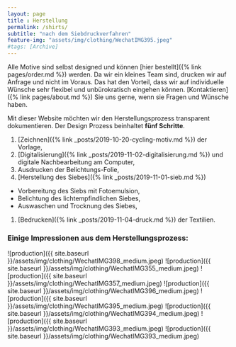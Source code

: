 ```yaml
---
layout: page
title : Herstellung
permalink: /shirts/
subtitle: "nach dem Siebdruckverfahren"
feature-img: "assets/img/clothing/WechatIMG395.jpeg"
#tags: [Archive]
---
```


Alle Motive sind selbst designed und können [hier bestellt]({% link pages/order.md %}) werden.
Da wir ein kleines Team sind, drucken wir auf Anfrage und nicht im Voraus.
Das hat den Vorteil, dass wir auf individuelle Wünsche sehr flexibel und unbürokratisch eingehen können.
[Kontaktieren]({% link pages/about.md %}) Sie uns gerne, wenn sie Fragen und Wünsche haben.

Mit dieser Website möchten wir den Herstellungsprozess transparent dokumentieren.
Der Design Prozess beinhaltet **fünf Schritte**.

1. [Zeichnen]({% link _posts/2019-10-20-cycling-motiv.md %}) der Vorlage,
1. [Digitalisierung]({% link _posts/2019-11-02-digitalisierung.md %}) und digitale Nachbearbeitung am Computer,
1. Ausdrucken der Belichtungs-Folie,
1. [Herstellung des Siebes]({% link _posts/2019-11-01-sieb.md %})
  * Vorbereitung des Siebs mit Fotoemulsion,
  * Belichtung des lichtempfindlichen Siebes,
  * Auswaschen und Trocknung des Siebes,
1. [Bedrucken]({% link _posts/2019-11-04-druck.md %}) der Textilien.

### Einige Impressionen aus dem Herstellungsprozess:

![production]({{ site.baseurl }}/assets/img/clothing/WechatIMG398_medium.jpeg)
![production]({{ site.baseurl }}/assets/img/clothing/WechatIMG355_medium.jpeg)
![production]({{ site.baseurl }}/assets/img/clothing/WechatIMG357_medium.jpeg)
![production]({{ site.baseurl }}/assets/img/clothing/WechatIMG396_medium.jpeg)
![production]({{ site.baseurl }}/assets/img/clothing/WechatIMG395_medium.jpeg)
![production]({{ site.baseurl }}/assets/img/clothing/WechatIMG394_medium.jpeg)
![production]({{ site.baseurl }}/assets/img/clothing/WechatIMG393_medium.jpeg)
![production]({{ site.baseurl }}/assets/img/clothing/WechatIMG393_medium.jpeg)
